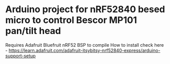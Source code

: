 # Arduino project for nRF52840 besed micro to control Bescor MP101 pan/tilt head 

Requires Adafruit Bluefruit nRF52 BSP to compile
How to install check here - https://learn.adafruit.com/adafruit-itsybitsy-nrf52840-express/arduino-support-setup
